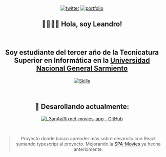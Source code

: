 <br>

<div align="center">

[![twitter](https://img.shields.io/badge/twitter-1DA1F2?style=for-the-badge&logo=twitter&logoColor=white)](https://twitter.com/tetra_pico3) [![portfolio](https://img.shields.io/badge/my_portfolio_👷🏾_(Building)-000?style=for-the-badge&logo=ko-fi&logoColor=white)]() 

</div>

<div align="center">
  
## 👋🏽👋🏽 Hola, soy Leandro!

</div>

<br>

<div align="center">

## Soy estudiante del tercer año de la Tecnicatura Superior en Informática en la [Universidad Nacional General Sarmiento](https://www.ungs.edu.ar/)

[![Skills](https://skillicons.dev/icons?i=react,vite,typescript,styledcomponents,java,py,postgres)](https://github.com/L3anAv)

</div>

<br>

<div align="center">

## <b> 🧠 Desarollando actualmente: </b>

[![L3anAv/flixnet-movies-app - GitHub](https://gh-card.dev/repos/L3anAv/flixnet-movies-app.svg)](https://github.com/L3anAv/flixnet-movies-app)

<br>

> Proyecto donde busco aprender más sobre desarollo con React sumando typescript al proyecto. Mejorando la [SPA-Movies](https://github.com/L3anAv/spa-flixnet-movies) ya hecha anteriomente.

</div>
